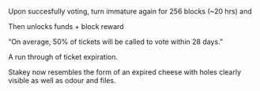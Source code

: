 Upon succesfully voting, turn immature again for 256 blocks (~20 hrs) and

Then unlocks funds + block reward

“On average, 50% of tickets will be called to vote within 28 days.”

A run through of ticket expiration.

Stakey now resembles the form of an expired cheese with holes clearly visible as well as odour and files.
